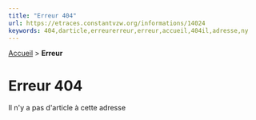 ```yaml
---
title: "Erreur 404"
url: https://etraces.constantvzw.org/informations/14024
keywords: 404,darticle,erreurerreur,erreur,accueil,404il,adresse,ny
---
```

[Accueil](https://etraces.constantvzw.org/informations/) \> **Erreur**

Erreur 404
==========

Il n'y a pas d'article à cette adresse
